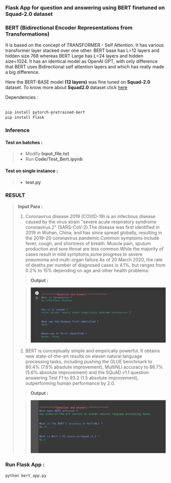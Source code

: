 ### Flask App for question and answering using BERT finetuned on Squad-2.0 dataset 

### BERT (Bidirectional Encoder Representations from Transformations)
It is based on the concept of TRANSFORMER - Self Attention. It has various transformer layer stacked over one other.
BERT base has L=12 layers and hidden size 768 whereas BERT Large has L=24 layers and hidden size=1024. It has an identical model as OpenAI GPT, with only difference that BERT uses Bidirectional self attention layers and which has really made a big difference.

Here the BERT-BASE model **(12 layers)** was fine tuned on **Squad-2.0** dataset.
To know more about **Squad2.0** dataset click [here](https://rajpurkar.github.io/SQuAD-explorer/)


Dependencies :
```

pip install pytorch-pretrained-bert
pip install Flask

```


### Inference

#### Test on batches :
> - Modify **Input_file.txt**
> - Run **Code/Test_Bert.ipynb**

#### Test on single instance :
> - **test.py**

### RESULT 
> **Input Para :**
> 1. Coronavirus disease 2019 (COVID-19) is an infectious disease caused by the virus strain "severe acute respiratory syndrome coronavirus 2" (SARS-CoV-2).The disease was first identified in 2019 in Wuhan, China, and has since spread globally, resulting in the 2019–20 coronavirus pandemic.Common symptoms include fever, cough, and shortness of breath. Muscle pain, sputum production and sore throat are less common.While the majority of cases result in mild symptoms,some progress to severe pneumonia and multi-organ failure.As of 20 March 2020, the rate of deaths per number of diagnosed cases is 4.1%, but ranges from 0.2% to 15% depending on age and other health problems.
>
> > **Output :**
>
> > ![Corono ques](assets/corono.png)
>
> 2. BERT is conceptually simple and empirically powerful. It obtains new state-of-the-art results on eleven natural language processing tasks, including pushing the GLUE benchmark to 80.4% (7.6% absolute improvement), MultiNLI accuracy to 86.7% (5.6% absolute improvement) and the SQuAD v1.1 question answering Test F1 to 93.2 (1.5 absolute improvement), outperforming human performance by 2.0.
>
> > **Output :**
>
> > ![Bert ques](assets/bert_q.png)
>

### Run Flask App :
```
python bert_app.py
```
